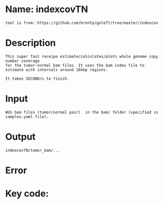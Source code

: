 # Name: indexcovTN
    tool is from: https://github.com/brentp/goleft/tree/master/indexcov

# Description
    This super fast receipe estimate/calculates/plots whole genome copy number coverage
    for the tumor-normal bam files. It uses the bam index file to
    estimate with intervals around 16kbp regions.

    It takes SECOND/s to finish.

# Input
    WGS bam files (tumor/normal pair)  in the bam/ folder (specified in
    samples.yaml file).

# Output
    indexcovTN/tumor_bam/... 

# Error

# Key code:
